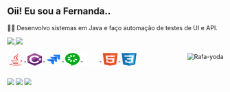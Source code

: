 ## Oii! Eu sou a Fernanda..

👩‍💻 Desenvolvo sistemas em Java e faço automação de testes de UI e API.
 <div>
  <a href="https://github.com/rafaballerini">
  <img height="180em" src="https://github-readme-stats.vercel.app/api?username=fernsm&show_icons=true&theme=radical&include_all_commits=true&count_private=true"/>
  <img height="180em" src="https://github-readme-stats.vercel.app/api/top-langs/?username=rafaballerini&layout=compact&langs_count=7&theme=radical"/>
</div>
    
</div>
  
<div style="display: inline_block"><br>
  <img align="center" alt="Rafa-Js" height="30" width="40" src="https://raw.githubusercontent.com/devicons/devicon/master/icons/java/java-plain.svg">
  <img align="center" alt="Rafa-Csharp" height="30" width="40" src="https://raw.githubusercontent.com/devicons/devicon/master/icons/csharp/csharp-original.svg">
 <img align="center" alt="Rafa-Jira" height="30" width="40" src="https://raw.githubusercontent.com/devicons/devicon/master/icons/jira/jira-original.svg">
 <img align="center" alt="Rafa-CSS" height="30" width="40" src="https://raw.githubusercontent.com/devicons/devicon/master/icons/cucumber/cucumber-plain.svg">
 <img align="center" alt="Rafa-CSS" height="30" width="40" src="https://raw.githubusercontent.com/devicons/devicon/master/icons/jenkins/jenkins-plain.svg">
  <img align="center" alt="Rafa-HTML" height="30" width="40" src="https://raw.githubusercontent.com/devicons/devicon/master/icons/html5/html5-original.svg">
  <img align="center" alt="Rafa-CSS" height="30" width="40" src="https://raw.githubusercontent.com/devicons/devicon/master/icons/css3/css3-original.svg">
  <img align="right" alt="Rafa-yoda" height="150" src="https://gifimage.net/wp-content/uploads/2017/10/hello-animated-gif-5.gif">
</div>

  ##
  
  <div> 
  <a href="https://instagram.com/fer_nsm" target="_blank"><img src="https://img.shields.io/badge/-Instagram-%23E4405F?style=for-the-badge&logo=instagram&logoColor=white" target="_blank"></a>
  <a href = "mailto:nascto.nanda@gmail.com"><img src="https://img.shields.io/badge/-Gmail-%23333?style=for-the-badge&logo=gmail&logoColor=white" target="_blank"></a>
  <a href="https://www.linkedin.com/in/fernanda-nascimento-01709a189" target="_blank"><img src="https://img.shields.io/badge/-LinkedIn-%230077B5?style=for-the-badge&logo=linkedin&logoColor=white" target="_blank"></a> 
 
 
 
</div>
